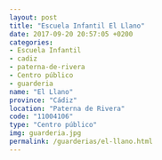 ```yaml
---
layout: post
title: "Escuela Infantil El Llano"
date: 2017-09-20 20:57:05 +0200
categories:
- Escuela Infantil
- cadiz
- paterna-de-rivera
- Centro público
- guarderia
name: "El Llano"
province: "Cádiz"
location: "Paterna de Rivera"
code: "11004106"
type: "Centro público"
img: guarderia.jpg
permalink: /guarderias/el-llano.html
---
```


